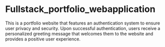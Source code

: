 # Fullstack_portfolio_webapplication
This is a portfolio website that features an authentication system to ensure user privacy and security. Upon successful authentication, users receive a personalized greeting message that welcomes them to the website and provides a positive user experience.
